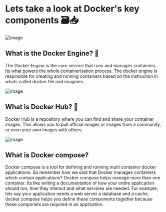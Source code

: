 # Lets take a look at Docker's key components 🗃️📥

![image](https://github.com/user-attachments/assets/27d7dbc0-232d-4ca9-a91c-6165e04bf1b7)

## What is the Docker Engine? 🐳

The Docker Engine is the core service that runs and manages containers. Its what powers the whole 
containerisation process. The docker engine is respinsible for creating and running containers based on the instruction in whats 
called docker file and imagines. 

![image](https://github.com/user-attachments/assets/a529b7be-8092-4165-a554-383bf74c640a)

## What is Docker Hub? 🐳

Docker Hub is a repository where you can find and share your container images. This allows you to pull official images or images from a community, or even your own images with others. 

![image](https://github.com/user-attachments/assets/ed17f6fe-2e29-4999-9543-a80ce3084025)

## What is Docker compose?

Docker compose is a tool for defining and running multi container docker applications. So remember how we said that Docker manages containers which contain applications? Docker compose helps manage more than one container. Its like writing a documentation of how your entire application should run, how they interact and what services are needed. For example, lets say your application needs a web server a database and a cache, docker compose helps you define these components together because these componets are required in an application.



